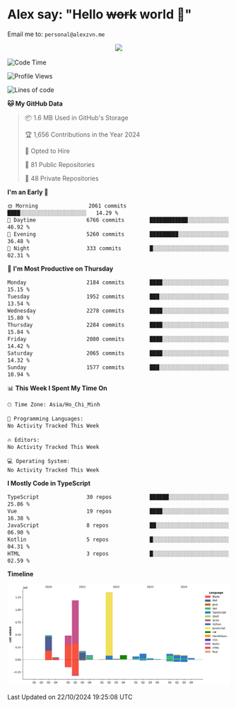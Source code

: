 # Alex say: "Hello ~~work~~ world 🐾"
Email me to: `personal@alexzvn.me`


<p align=center>
  <a href="https://skillicons.dev">
    <img src="https://skillicons.dev/icons?i=ts,js,php,nodejs,bun,vue,nuxt,react,svelte,tauri,laravel,rust,mongodb,docker,electron,redis,rabbitmq,tailwind,git,cloudflare,elysia,mysql,nginx,rollupjs,sentry,ubuntu,yarn,html,css,vite" />
  </a>
</p>

<!--START_SECTION:waka-->
![Code Time](http://img.shields.io/badge/Code%20Time-1%2C066%20hrs%2055%20mins-blue)

![Profile Views](http://img.shields.io/badge/Profile%20Views-0-blue)

![Lines of code](https://img.shields.io/badge/From%20Hello%20World%20I%27ve%20Written-4.4%20million%20lines%20of%20code-blue)

**🐱 My GitHub Data** 

> 📦 1.6 MB Used in GitHub's Storage 
 > 
> 🏆 1,656 Contributions in the Year 2024
 > 
> 💼 Opted to Hire
 > 
> 📜 81 Public Repositories 
 > 
> 🔑 48 Private Repositories 
 > 
**I'm an Early 🐤** 

```text
🌞 Morning                2061 commits        ████░░░░░░░░░░░░░░░░░░░░░   14.29 % 
🌆 Daytime                6766 commits        ████████████░░░░░░░░░░░░░   46.92 % 
🌃 Evening                5260 commits        █████████░░░░░░░░░░░░░░░░   36.48 % 
🌙 Night                  333 commits         █░░░░░░░░░░░░░░░░░░░░░░░░   02.31 % 
```
📅 **I'm Most Productive on Thursday** 

```text
Monday                   2184 commits        ████░░░░░░░░░░░░░░░░░░░░░   15.15 % 
Tuesday                  1952 commits        ███░░░░░░░░░░░░░░░░░░░░░░   13.54 % 
Wednesday                2278 commits        ████░░░░░░░░░░░░░░░░░░░░░   15.80 % 
Thursday                 2284 commits        ████░░░░░░░░░░░░░░░░░░░░░   15.84 % 
Friday                   2080 commits        ████░░░░░░░░░░░░░░░░░░░░░   14.42 % 
Saturday                 2065 commits        ████░░░░░░░░░░░░░░░░░░░░░   14.32 % 
Sunday                   1577 commits        ███░░░░░░░░░░░░░░░░░░░░░░   10.94 % 
```


📊 **This Week I Spent My Time On** 

```text
🕑︎ Time Zone: Asia/Ho_Chi_Minh

💬 Programming Languages: 
No Activity Tracked This Week

🔥 Editors: 
No Activity Tracked This Week

💻 Operating System: 
No Activity Tracked This Week
```

**I Mostly Code in TypeScript** 

```text
TypeScript               30 repos            ██████░░░░░░░░░░░░░░░░░░░   25.86 % 
Vue                      19 repos            ████░░░░░░░░░░░░░░░░░░░░░   16.38 % 
JavaScript               8 repos             ██░░░░░░░░░░░░░░░░░░░░░░░   06.90 % 
Kotlin                   5 repos             █░░░░░░░░░░░░░░░░░░░░░░░░   04.31 % 
HTML                     3 repos             █░░░░░░░░░░░░░░░░░░░░░░░░   02.59 % 
```



**Timeline**

![Lines of Code chart](https://raw.githubusercontent.com/alexzvn/alexzvn/main/assets/bar_graph.png)


 Last Updated on 22/10/2024 19:25:08 UTC
<!--END_SECTION:waka-->
